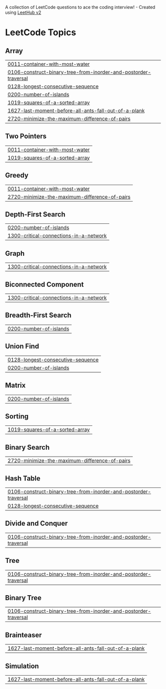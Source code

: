 A collection of LeetCode questions to ace the coding interview! - Created using [LeetHub v2](https://github.com/arunbhardwaj/LeetHub-2.0)
<!---LeetCode Topics Start-->
# LeetCode Topics
## Array
|  |
| ------- |
| [0011-container-with-most-water](https://github.com/Dhanushk1404/Leetcode/tree/master/0011-container-with-most-water) |
| [0106-construct-binary-tree-from-inorder-and-postorder-traversal](https://github.com/Dhanushk1404/Leetcode/tree/master/0106-construct-binary-tree-from-inorder-and-postorder-traversal) |
| [0128-longest-consecutive-sequence](https://github.com/Dhanushk1404/Leetcode/tree/master/0128-longest-consecutive-sequence) |
| [0200-number-of-islands](https://github.com/Dhanushk1404/Leetcode/tree/master/0200-number-of-islands) |
| [1019-squares-of-a-sorted-array](https://github.com/Dhanushk1404/Leetcode/tree/master/1019-squares-of-a-sorted-array) |
| [1627-last-moment-before-all-ants-fall-out-of-a-plank](https://github.com/Dhanushk1404/Leetcode/tree/master/1627-last-moment-before-all-ants-fall-out-of-a-plank) |
| [2720-minimize-the-maximum-difference-of-pairs](https://github.com/Dhanushk1404/Leetcode/tree/master/2720-minimize-the-maximum-difference-of-pairs) |
## Two Pointers
|  |
| ------- |
| [0011-container-with-most-water](https://github.com/Dhanushk1404/Leetcode/tree/master/0011-container-with-most-water) |
| [1019-squares-of-a-sorted-array](https://github.com/Dhanushk1404/Leetcode/tree/master/1019-squares-of-a-sorted-array) |
## Greedy
|  |
| ------- |
| [0011-container-with-most-water](https://github.com/Dhanushk1404/Leetcode/tree/master/0011-container-with-most-water) |
| [2720-minimize-the-maximum-difference-of-pairs](https://github.com/Dhanushk1404/Leetcode/tree/master/2720-minimize-the-maximum-difference-of-pairs) |
## Depth-First Search
|  |
| ------- |
| [0200-number-of-islands](https://github.com/Dhanushk1404/Leetcode/tree/master/0200-number-of-islands) |
| [1300-critical-connections-in-a-network](https://github.com/Dhanushk1404/Leetcode/tree/master/1300-critical-connections-in-a-network) |
## Graph
|  |
| ------- |
| [1300-critical-connections-in-a-network](https://github.com/Dhanushk1404/Leetcode/tree/master/1300-critical-connections-in-a-network) |
## Biconnected Component
|  |
| ------- |
| [1300-critical-connections-in-a-network](https://github.com/Dhanushk1404/Leetcode/tree/master/1300-critical-connections-in-a-network) |
## Breadth-First Search
|  |
| ------- |
| [0200-number-of-islands](https://github.com/Dhanushk1404/Leetcode/tree/master/0200-number-of-islands) |
## Union Find
|  |
| ------- |
| [0128-longest-consecutive-sequence](https://github.com/Dhanushk1404/Leetcode/tree/master/0128-longest-consecutive-sequence) |
| [0200-number-of-islands](https://github.com/Dhanushk1404/Leetcode/tree/master/0200-number-of-islands) |
## Matrix
|  |
| ------- |
| [0200-number-of-islands](https://github.com/Dhanushk1404/Leetcode/tree/master/0200-number-of-islands) |
## Sorting
|  |
| ------- |
| [1019-squares-of-a-sorted-array](https://github.com/Dhanushk1404/Leetcode/tree/master/1019-squares-of-a-sorted-array) |
## Binary Search
|  |
| ------- |
| [2720-minimize-the-maximum-difference-of-pairs](https://github.com/Dhanushk1404/Leetcode/tree/master/2720-minimize-the-maximum-difference-of-pairs) |
## Hash Table
|  |
| ------- |
| [0106-construct-binary-tree-from-inorder-and-postorder-traversal](https://github.com/Dhanushk1404/Leetcode/tree/master/0106-construct-binary-tree-from-inorder-and-postorder-traversal) |
| [0128-longest-consecutive-sequence](https://github.com/Dhanushk1404/Leetcode/tree/master/0128-longest-consecutive-sequence) |
## Divide and Conquer
|  |
| ------- |
| [0106-construct-binary-tree-from-inorder-and-postorder-traversal](https://github.com/Dhanushk1404/Leetcode/tree/master/0106-construct-binary-tree-from-inorder-and-postorder-traversal) |
## Tree
|  |
| ------- |
| [0106-construct-binary-tree-from-inorder-and-postorder-traversal](https://github.com/Dhanushk1404/Leetcode/tree/master/0106-construct-binary-tree-from-inorder-and-postorder-traversal) |
## Binary Tree
|  |
| ------- |
| [0106-construct-binary-tree-from-inorder-and-postorder-traversal](https://github.com/Dhanushk1404/Leetcode/tree/master/0106-construct-binary-tree-from-inorder-and-postorder-traversal) |
## Brainteaser
|  |
| ------- |
| [1627-last-moment-before-all-ants-fall-out-of-a-plank](https://github.com/Dhanushk1404/Leetcode/tree/master/1627-last-moment-before-all-ants-fall-out-of-a-plank) |
## Simulation
|  |
| ------- |
| [1627-last-moment-before-all-ants-fall-out-of-a-plank](https://github.com/Dhanushk1404/Leetcode/tree/master/1627-last-moment-before-all-ants-fall-out-of-a-plank) |
<!---LeetCode Topics End-->